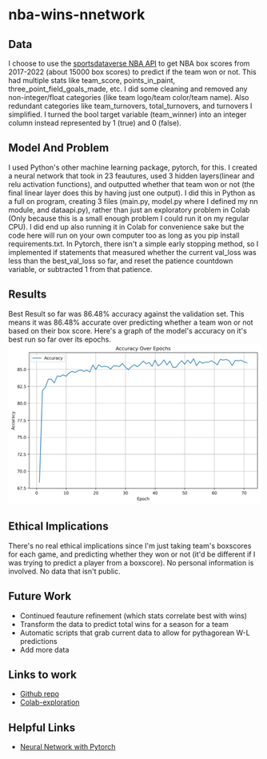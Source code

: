 # nba-wins-nnetwork

## Data

I choose to use the [sportsdataverse NBA API](https://py.sportsdataverse.org/docs/nba/) to get NBA box scores from 2017-2022 (about 15000 box scores) to predict if the team won or not. This had multiple stats like team_score, points_in_paint, three_point_field_goals_made, etc. I did some cleaning and removed any non-integer/float categories (like team logo/team color/team name). Also redundant categories like team_turnovers, total_turnovers, and turnovers I simplified. I turned the bool target variable (team_winner) into an integer column instead represented by 1 (true) and 0 (false). 

## Model And Problem

I used Python's other machine learning package, pytorch, for this. I created a neural network that took in 23 feautures, used 3 hidden layers(linear and relu activation functions), and outputted whether that team won or not (the final linear layer does this by having just one output). I did this in Python as a full on program, creating 3 files (main.py, model.py where I defined my nn module, and dataapi.py), rather than just an exploratory problem in Colab (Only because this is a small enough problem I could run it on my regular CPU). I did end up also running it in Colab for convenience sake but the code here will run on your own computer too as long as you pip install requirements.txt. In Pytorch, there isn't a simple early stopping method, so I implemented if statements that measured whether the current val_loss was less than the best_val_loss so far, and reset the patience countdown variable, or subtracted 1 from that patience. 

## Results
Best Result so far was 86.48% accuracy against the validation set. This means it was 86.48% accurate over predicting whether a team won or not based on their box score. Here's a graph of the model's accuracy on it's best run so far over its epochs. 
![Accuracy over Epochs](accuracy.png)

## Ethical Implications

There's no real ethical implications since I'm just taking team's boxscores for each game, and predicting whether they won or not (it'd be different if I was trying to predict a player from a boxscore). No personal information is involved. No data that isn't public.

## Future Work

- Continued feauture refinement (which stats correlate best with wins)
- Transform the data to predict total wins for a season for a team
- Automatic scripts that grab current data to allow for pythagorean W-L predictions
- Add more data

## Links to work

- [Github repo](https://github.com/crawfordk99/nba-wins-nnetwork)
- [Colab-exploration](https://colab.research.google.com/drive/1vYLw7CepdAS0735SLINlz9MfUYMgadlB#scrollTo=YqrSBWGe36DW)

## Helpful Links

- [Neural Network with Pytorch](https://pytorch.org/tutorials/beginner/basics/buildmodel_tutorial.html)